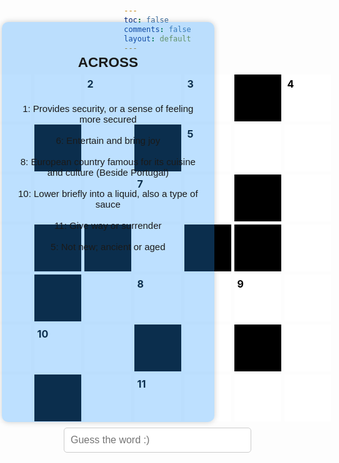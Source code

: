 ```yaml
---
toc: false
comments: false
layout: default
---
```


<html lang="en">
<head>
<meta charset="UTF-8">
<meta name="viewport" content="width=device-width, initial-scale=1.0">
<title>Gray Boxes</title>
<style>
    body {
        margin: 0;
        padding: 0;
        height: 100vh;
        background-image: url('https://wallpapers.com/images/hd/plain-black-background-02fh7564l8qq4m6d.jpg');
        background-size: cover; /* Cover the entire background */
        background-position: center; /* Center the background image */
        display: flex;
        flex-direction: column; /* Change to column layout */
        justify-content: center; /* Center content vertically */
        align-items: center; /* Center content horizontally */
        margin-top: 5px;
    }
    .container {
        display: grid;
        grid-template-columns: repeat(7, 75px); /* Adjust box width */
        grid-template-rows: repeat(7, 75px); /* Adjust box height */
        gap: 5px; /* Smaller gap between boxes */
    }
    .whitebox {
        position: relative;
        background-color: white; /* Light gray */
        width: 75px; /* Adjust box width */
        height: 75px; /* Adjust box height */
        font-size: 24px; /* Make font size bigger */
        color: red; /* Set text color to light blue */
        font-weight: bold; /* Make text bold */
        display: flex;
        justify-content: center;
        align-items: center;
        cursor: text; /* Set cursor to text */
    }
    .number {
        position: absolute;
        top: 5px;
        left: 5px;
        color: black; /* Set number color to black */
        font-size: 16px; /* Make font size smaller */
    }
    .letter {
        display: flex;
        justify-content: center;
        align-items: center;
        width: 100%;
        height: 100%;
        visibility: visible;
    }
    .blackbox {
        background-color: black; /* Light gray */
        width: 75px; /* Adjust box width */
        height: 75px; /* Adjust box height */
    }
    #game-container {
        display: flex;
        flex-direction: column;
        align-items: center;
        margin-top: 20px; /* Adjust the top margin as needed */
    }
    .hint-bsox {
        background-color: black;
        color: white;
        border-radius: 10px;
        padding: 10px;
        font-size: 18px;
        width: 400px;
        height: 400px;
        top: 20%;
        left: 10%;
        text-align: center;
    }
    .hint-box-across {
        position: fixed;
        top: 50%;
        left: 18%;
        transform: translate(-50%, -50%);
        background-color: rgba(38, 152, 255, 0.3) !important;
        padding: 20px;
        width: 300px;
        height: 600px;
        border-radius: 10px;
        box-shadow: 0 0 10px rgba(0, 0, 0, 0.2);
        font-size: 15px;
        font-family: Verdana, sans-serif;
        text-align: center;
        overflow-y: auto; /*Enable vertical scroll if needed */
    }
    .input-box {
        padding: 10px;
        border-radius: 5px;
        border: 1px solid #ccc;
        font-size: 16px;
        width: 300px;
        margin-top: 10px;
    }
</style>
</head>
<body>
<div id="game-container">
    <div class="container">
        <!-- 81 white and black boxes -->
        <div class="whitebox" id="box1"><span class="number">1</span></div>
        <div class="whitebox" id="box2"><span class="number"></span></div>
        <div class="whitebox" id="box3"><span class="number">2</span></div>
        <div class="whitebox" id="box4"><span class="number"></span></div>
        <div class="whitebox" id="box5"><span class="number">3</span></div>
        <div class="blackbox"></div>
        <div class="whitebox" id="box6"><span class="number">4</span></div>
        <div class="whitebox" id="box7"><span class="number"></span></div>
        <div class="blackbox"></div>
        <div class="whitebox" id="box8"><span class="number"></span></div>
        <div class="blackbox"></div>
        <div class="whitebox" id="box9"><span class="number">5</span></div>
        <div class="whitebox" id="box10"><span class="number"></span></div>
        <div class="whitebox" id="box11"><span class="number"></span></div>
       <div class="whitebox" id="box12"><span class="number">6</span></div>
       <div class="whitebox" id="box13"><span class="number"></span></div>
       <div class="whitebox" id="box14"><span class="number"></span></div>
        <div class="whitebox" id="box15"><span class="number">7</span></div>
        <div class="whitebox" id="box16"><span class="number"></span></div>
        <div class="blackbox"></div>
        <div class="whitebox" id="box17"><span class="number"></span></div>
        <div class="whitebox" id="box18"><span class="number"></span></div>
        <div class="blackbox"></div>
        <div class="blackbox"></div>
        <div class="whitebox" id="box19"><span class="number"></span></div>
        <div class="blackbox"></div>
        <div class="blackbox"></div>
        <div class="whitebox" id="box20"><span class="number"></span></div>
        <div class="whitebox" id="box21"><span class="number"></span></div>
        <div class="blackbox"></div>
       <div class="whitebox" id="box22"><span class="number"></span></div>
       <div class="whitebox" id="box23"><span class="number">8</span></div>
        <div class="whitebox" id="box24"><span class="number"></span></div>
        <div class="whitebox" id="box25"><span class="number">9</span></div>
        <div class="whitebox" id="box26"><span class="number"></span></div>
        <div class="whitebox" id="box27"><span class="number"></span></div>
        <div class="whitebox" id="box28"><span class="number">10</span></div>
        <div class="whitebox" id="box29"><span class="number"></span></div>
        <div class="blackbox"></div>
        <div class="whitebox" id="box30"><span class="number"></span></div>
        <div class="blackbox"></div>
        <div class="whitebox" id="box31"><span class="number"></span></div>
        <div class="whitebox" id="box32"><span class="number"></span></div>
        <div class="blackbox"></div>
        <div class="whitebox" id="box33"><span class="number"></span></div>
        <div class="whitebox" id="box34"><span class="number">11</span></div>
        <div class="whitebox" id="box35"><span class="number"></span></div>
        <div class="whitebox" id="box36"><span class="number"></span></div>
        <div class="whitebox" id="box37"><span class="number"></span></div>
    </div>
    <div class="hint-box-across">
    <h2>ACROSS</h2> <br><br>
    1: Provides security, or a sense of feeling more secured <br><br>
    6: Entertain and bring joy<br><br>
    8: European country famous for its cuisine and culture (Beside Portugal)<br><br>
    10: Lower briefly into a liquid, also a type of sauce<br><br>
    11: Give way or surrender<br><br>
    5: Not new; ancient or aged
    </div>
<input type="text" class="input-box" placeholder="Guess the word :)" autocomplete="off">
</div>
<script>
    // Your existing JavaScript code here
    const boxLetterMapping = {
        box1: 'S',
        box2: 'A',
        box3: 'F',
        box4: 'E',
        box5: 'R',
        box6: 'A',
        box7: 'E',
        box8: 'L',
        box9: 'O',
        box10: 'L',
        box11: 'D',
        box12: 'A',
        box13: 'M',
        box14: 'U',
        box15: 'S',
        box16: 'E',
        box17: 'O',
        box18: 'S',
        box19: 'I',
        box20: 'R',
        box21: 'I',
        box22: 'S',
        box23: 'P',
        box24: 'A',
        box25: 'I',
        box26: 'N',
        box27: 'D',
        box28: 'I',
        box29: 'P',
        box30: 'L',
        box31: 'E',
        box32: 'E',
        box33: 'Y',
        box34: 'I',
        box35: 'E',
        box36: 'L',
        box37: 'D',
    };
    const wordHints = {
        Across: {
            1: "Provides security, or a sense of feeling more secured",
            6: "Entertain and bring joy",
            8: "European country famous for its cuisine and culture (Beside Portugal)",
            10: "Lower briefly into a liquid, also a type of sauce",
            11: "Give way or surrender",
            5: "Not new; ancient or aged"
        },
        Down: {
            1.1: "Coastal area where the land meets the sea",
            2: "Seasonal illness caused by viruses",
            4: "Decorated or embellished",
            7: "Drink slowly in small quantities through a straw",
            9: "Type of alcoholic beverage brewed from malt and hops"
        }
    };
    const hintBoxMapping = {
        1: ['box1', 'box2', 'box3', 'box4', 'box5'], 
        1.1: ['box1','box7', 'box12', 'box18', 'box21', 'box27', 'box32'],
        6: ['box12', 'box13', 'box14', 'box15', 'box16'], 
        8: ['box22', 'box23', 'box24', 'box25', 'box26'], 
        10: ['box27', 'box28', 'box29'], 
        11: ['box33', 'box34', 'box35', 'box36', 'box37'], 
        5: ['box9', 'box10', 'box11'],
        2: ['box3', 'box8', 'box14'],
        4: ['box6', 'box11', 'box17', 'box20', 'box26', 'box31', 'box37'],
        7: ['box15', 'box19', 'box23'],
        9: ['box24', 'box30', 'box35']
    };
    Object.keys(wordHints).forEach(direction => {
        Object.keys(wordHints[direction]).forEach(hintNumber => {
            const letters = hintBoxMapping[hintNumber].map(box => boxLetterMapping[box]);
            const hint = wordHints[direction][hintNumber];
            console.log(`The word is ${letters.join('')} and its hint is: ${hint}`);
        });
    });
// Function to check if the user input matches the correct word for the displayed hint
let totalQuestionsAnswered = 0;
let currentWordHints;
let acrossWordsCompleted = false; // Initialize acrossWordsCompleted
let downWordsCompleted = false;
let correctAnswerCounter = 0;
let hintIndex = 1;
// Function to check if the user input matches the correct word for the displayed hint
// Function to check if the user input matches the correct word for the displayed hint
function checkAnswer() {
    const userInput = document.querySelector('.input-box').value.trim().toUpperCase();
    const displayedHint = document.querySelector('.hint-box').innerText.trim();
    const hintNumber = parseInt(document.querySelector('.hint-box').getAttribute('data-hint'));
    if (!hintNumber) {
        console.log("No hint provided.");
        return;
    }
    if (!currentWordHints) {
        currentWordHints = wordHints['Across'];
        currentWordDirection = 'Across';
    }
    if (acrossWordsCompleted && !downWordsCompleted && currentWordDirection !== 'Down') {
        currentWordHints = wordHints['Down'];
        currentWordDirection = 'Down';
    }
    currentWordKey = Object.keys(currentWordHints).find(key => currentWordHints[key] === displayedHint);
    const correctLetters = hintBoxMapping[currentWordKey].map(box => boxLetterMapping[box]).join('');
    console.log("User Input:", userInput);
    console.log("Correct Word:", correctLetters);
    if (userInput === correctLetters) {
        correctAnswerCounter++;
        // If the answer is correct, display the word on the crossword
        hintBoxMapping[currentWordKey].forEach(boxId => {
            document.getElementById(boxId).innerText = boxLetterMapping[boxId];
        });
        console.log("Congratulations! You got it right!");
        // Clear the input box
        document.querySelector('.input-box').value = '';
        // Move to the next hint if available, or move to the next word
        const nextHintNumber = hintNumber + 1;
        const nextHint = currentWordHints[nextHintNumber];
        if (nextHint) {
            document.querySelector('.hint-box').innerText = nextHint;
            document.querySelector('.hint-box').setAttribute('data-hint', nextHintNumber);
        } else {
            totalQuestionsAnswered++;
            // If there are no more hints for this direction, mark the word as completed
            if (currentWordDirection === 'Across') {
                const nextWordKeys = Object.keys(currentWordHints);
                const nextWordIndex = nextWordKeys.indexOf(currentWordKey) + 1;
                const nextWordKey = nextWordKeys[nextWordIndex];
                // Check if all words have been completed
                if (acrossWordsCompleted && downWordsCompleted) {
                    console.log("All words completed.");
                    console.log("Well done! All words guessed correctly!");
                    // Change hint box background color to black
                    document.querySelector('.hint-box').style.backgroundColor = 'black';
                    // Display "Well done! All words guessed correctly!" in the console
                    console.log("Well done! All words guessed correctly!");
                    return;
                }
                if (nextWordKey) {
                    const nextWordHint = currentWordHints[nextWordKey];
                    document.querySelector('.hint-box').innerText = nextWordHint;
                    document.querySelector('.hint-box').setAttribute('data-hint', nextWordKey);
                    // Clear the input box and perform any other actions for the next word
                    document.querySelector('.input-box').value = '';
                    console.log("Moving to the next word.");
                } else {
                    console.log("All across words completed.");
                    acrossWordsCompleted = true;
                    if (!downWordsCompleted) {
                        currentWordHints = wordHints['Down'];
                        currentWordDirection = 'Down';
                        const firstDownHint = currentWordHints[Object.keys(currentWordHints)[0]];
                        const firstDownHintNumber = Object.keys(currentWordHints)[0];
                        document.querySelector('.hint-box').innerText = firstDownHint;
                        document.querySelector('.hint-box').setAttribute('data-hint', firstDownHintNumber);
                        // Clear the input box and perform any other actions for the next word
                        document.querySelector('.input-box').value = '';
                        console.log("Moving to the down words.");
                    } else {
                        console.log("All words completed.");
                        console.log("Well done! All words guessed correctly!");
                        // Change hint box background color to black
                        document.querySelector('.hint-box').style.backgroundColor = 'black';
                        // Display "Well done! All words guessed correctly!" in the console
                        console.log("Well done! All words guessed correctly!");
                        // Perform any necessary actions if all words are completed
                    }
                }
            } else if (currentWordDirection === 'Down') {
                const nextWordKeys = Object.keys(currentWordHints);
                const nextWordIndex = nextWordKeys.indexOf(currentWordKey) + 1;
                const nextWordKey = nextWordKeys[nextWordIndex];
                if (nextWordKey) {
                    const nextWordHint = currentWordHints[nextWordKey];
                    document.querySelector('.hint-box').innerText = nextWordHint;
                    document.querySelector('.hint-box').setAttribute('data-hint', nextWordKey);
                    // Clear the input box and perform any other actions for the next word
                    document.querySelector('.input-box').value = '';
                    console.log("Moving to the next word.");
                } else {
                    console.log("All down words completed.");
                    downWordsCompleted = true;
                    if (acrossWordsCompleted) {
                        console.log("All words completed.");
                        console.log("Well done! All words guessed correctly!");
                        // Change hint box background color to black
                        document.querySelector('.hint-box').style.backgroundColor = 'black';
                        // Display "Well done! All words guessed correctly!" in the console
                        console.log("Well done! All words guessed correctly!");
                        // Perform any necessary actions if all words are completed
                    }
                }
            }
        }
        if (totalQuestionsAnswered === 11) {
            console.log("You've answered 11 questions. Game Over.");
            // Perform any additional actions or cleanup here
            return;
        }
    } else {
        console.log("Sorry, that's not correct. Please try again.");
    }
}
// Populate hint box with the first hint
populateHintBox(1);
// Listen for user input in the answer box
document.querySelector('.input-box').addEventListener('keyup', function(event) {
    if (event.key === 'Enter') {
        // If the user presses Enter, check the answer
        checkAnswer();
    }
});
// function populateHintBox() {
//     const hint = hintIndex % 2 === 1 ? wordHints['Across'][hintIndex] : wordHints['Down'][Math.ceil(hintIndex / 2)];
//     if (hint) {
//         document.querySelector('.hint-box').innerText = hint;
//         document.querySelector('.hint-box').setAttribute('data-hint', hintIndex);
//     } else {
//         console.log("No hint provided for the specified hint number.");
//     }
//     hintIndex++;
// }

</script>
</body>
</html>